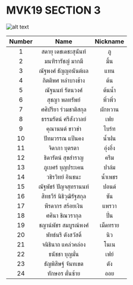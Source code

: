# MVK19 SECTION 3 

![alt text](https://media.discordapp.net/attachments/912387569067634719/912394378553749554/IMG_9854.jpg?width=744&height=499)


Number | Name | Nickname |
:-----: | :-----: | :-----:
1 | สดายุ เดชเดชะสุนันท์ | ภู
2 | มนฑิรารัชญ์ มากมี | มิ้น
3 | ณัฐพงศ์ ธัญญอนันต์ผล | แทน
4 | กิตติพศ หลำบางช้าง | ต้น
5 | ณัฐนนท์ รัตนวงศ์ | ต้นน้ำ
6 | สุชญา พลทรัพย์ | พิ่วพิ่ว
7 | ศศิปรียา ร่วมชาติสกุล | ผักหวาน
8 | ธรรมรัตน์ ศรีสังวาลย์ | เฟย
9 | คุณานนต์ ขาวขำ | ไบร์ท
10 | ปัทมวรรณ แป้นคง | น้ำฝน
11 | จิดาภา บุตรตา | อุ๋งอิ๋ง
12| ธิดารัตน์ สุขสำราญ | ครีม
13 | ภูเบศร์ บุญประเคน | ปาล์ม
14 | วชิรวิทย์ อินชนะ | น้ำเพชร
15 | ณัฐพัชร์ ปัญจสุทรานนท์ | ปอนด์
16 | สิทธวีร์ นิธิวุฒิรัฐสกุล | ซัน
17 | พีรดากร สร้อยเงิน | แพรวา
18 | ศศินา ชิณวรากุล | ปิ่น
19 | ชญาน์พัชร สมบูรณ์พงศ์ | เม็ดทราย
20 | พัทธ์นรี ตังสวัสดิ์ | นิว
21 | จนิธินาถ แคล่วคล่อง | โนเน
22 | ธนัชชา บุญมั่น | เฟย์
23 | ธัญพิสิษฐ์ จันทเขต | ตัง
24 | ทักษอร ตั๋นซ้าย | ออย

